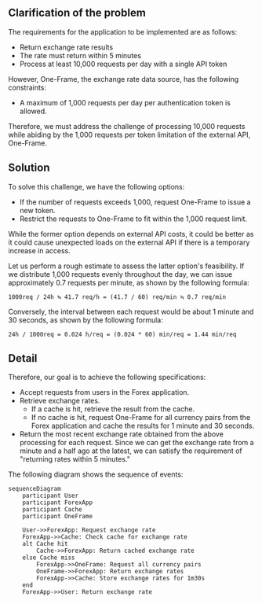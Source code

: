 ## Clarification of the problem
The requirements for the application to be implemented are as follows:

- Return exchange rate results
- The rate must return within 5 minutes
- Process at least 10,000 requests per day with a single API token

However, One-Frame, the exchange rate data source, has the following constraints:

- A maximum of 1,000 requests per day per authentication token is allowed.

Therefore, we must address the challenge of processing 10,000 requests while abiding by the 1,000 requests per token limitation of the external API, One-Frame.

## Solution
To solve this challenge, we have the following options:

- If the number of requests exceeds 1,000, request One-Frame to issue a new token.
- Restrict the requests to One-Frame to fit within the 1,000 request limit.

While the former option depends on external API costs, it could be better as it could cause unexpected loads on the external API if there is a temporary increase in access.

Let us perform a rough estimate to assess the latter option's feasibility. If we distribute 1,000 requests evenly throughout the day, we can issue approximately 0.7 requests per minute, as shown by the following formula:

```
1000req / 24h ≒ 41.7 req/h = (41.7 / 60) req/min ≒ 0.7 req/min
```

Conversely, the interval between each request would be about 1 minute and 30 seconds, as shown by the following formula:

```
24h / 1000req = 0.024 h/req = (0.024 * 60) min/req = 1.44 min/req
```

## Detail
Therefore, our goal is to achieve the following specifications:

- Accept requests from users in the Forex application.
- Retrieve exchange rates.
    - If a cache is hit, retrieve the result from the cache.
    - If no cache is hit, request One-Frame for all currency pairs from the Forex application and cache the results for 1 minute and 30 seconds.
- Return the most recent exchange rate obtained from the above processing for each request. Since we can get the exchange rate from a minute and a half ago at the latest, we can satisfy the requirement of "returning rates within 5 minutes."

The following diagram shows the sequence of events:
```mermaid
sequenceDiagram
    participant User
    participant ForexApp
    participant Cache
    participant OneFrame

    User->>ForexApp: Request exchange rate
    ForexApp->>Cache: Check cache for exchange rate
    alt Cache hit
        Cache->>ForexApp: Return cached exchange rate
    else Cache miss
        ForexApp->>OneFrame: Request all currency pairs
        OneFrame->>ForexApp: Return exchange rates
        ForexApp->>Cache: Store exchange rates for 1m30s
    end
    ForexApp->>User: Return exchange rate
```
